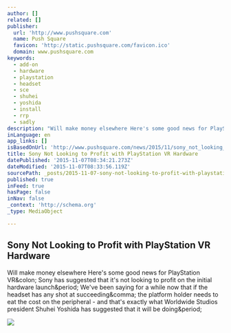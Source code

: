 ```yaml
---
author: []
related: []
publisher:
  url: 'http://www.pushsquare.com'
  name: Push Square
  favicon: 'http://static.pushsquare.com/favicon.ico'
  domain: www.pushsquare.com
keywords:
  - add-on
  - hardware
  - playstation
  - headset
  - sce
  - shuhei
  - yoshida
  - install
  - rrp
  - sadly
description: "Will make money elsewhere Here's some good news for PlayStation VR: Sony has suggested that it's not looking to profit on the initial hardware launch. We've been saying for a while now that if the headset has any shot at succeeding, the platform holder needs to eat the cost on the peripheral - and that's exactly what Worldwide Studios president Shuhei Yoshida has suggested that it will be doing."
inLanguage: en
app_links: []
isBasedOnUrl: 'http://www.pushsquare.com/news/2015/11/sony_not_looking_to_profit_with_playstation_vr_hardware'
title: Sony Not Looking to Profit with PlayStation VR Hardware
datePublished: '2015-11-07T08:34:21.273Z'
dateModified: '2015-11-07T08:33:56.119Z'
sourcePath: _posts/2015-11-07-sony-not-looking-to-profit-with-playstation-vr-hardware.md
published: true
inFeed: true
hasPage: false
inNav: false
_context: 'http://schema.org'
_type: MediaObject

---
```

<article style=""><h1>Sony Not Looking to Profit with PlayStation VR Hardware</h1><p>Will make money elsewhere Here's some good news for PlayStation VR&amp;colon; Sony has suggested that it's not looking to profit on the initial hardware launch&amp;period; We've been saying for a while now that if the headset has any shot at succeeding&amp;comma; the platform holder needs to eat the cost on the peripheral - and that's exactly what Worldwide Studios president Shuhei Yoshida has suggested that it will be doing&amp;period;</p><img src="http://images.pushsquare.com/news/2015/11/sony_not_looking_to_profit_with_playstation_vr_hardware/large.jpg" /></article>